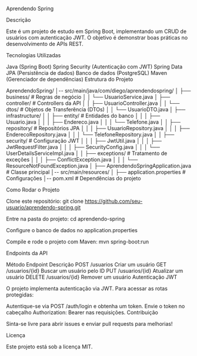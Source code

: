 Aprendendo Spring

Descrição

Este é um projeto de estudo em Spring Boot, implementando um CRUD de usuários com autenticação JWT. O objetivo é demonstrar boas práticas no desenvolvimento de APIs REST.

Tecnologias Utilizadas

Java (Spring Boot)
Spring Security (Autenticação com JWT)
Spring Data JPA (Persistência de dados)
Banco de dados (PostgreSQL)
Maven (Gerenciador de dependências)
Estrutura do Projeto

AprendendoSpring/ │-- src/main/java/com/diego/aprendendospring/ │ ├── business/ # Regras de negócio │ │ └── UsuarioService.java │ ├── controller/ # Controllers da API │ │ ├── UsuarioController.java │ │ └── dtos/ # Objetos de Transferência (DTOs) │ │ └── UsuarioDTO.java │ ├── infrastructure/ │ │ ├── entity/ # Entidades do banco │ │ │ ├── Usuario.java │ │ │ ├── Endereco.java │ │ │ └── Telefone.java │ │ ├── repository/ # Repositórios JPA │ │ │ ├── UsuarioRepository.java │ │ │ ├── EnderecoRepository.java │ │ │ └── TelefoneRepository.java │ │ ├── security/ # Configuração JWT │ │ │ ├── JwtUtil.java │ │ │ ├── JwtRequestFilter.java │ │ │ ├── SecurityConfig.java │ │ │ └── UserDetailsServiceImpl.java │ │ ├── exceptions/ # Tratamento de exceções │ │ │ ├── ConflictException.java │ │ │ └── ResourceNotFoundException.java │ ├── AprendendoSpringApplication.java # Classe principal │-- src/main/resources/ │ ├── application.properties # Configurações │-- pom.xml # Dependências do projeto

Como Rodar o Projeto

Clone este repositório: git clone https://github.com/seu-usuario/aprendendo-spring.git

Entre na pasta do projeto: cd aprendendo-spring

Configure o banco de dados no application.properties

Compile e rode o projeto com Maven: mvn spring-boot:run

Endpoints da API

Método	Endpoint	Descrição
POST	/usuarios	Criar um usuário
GET	/usuarios/{id}	Buscar um usuário pelo ID
PUT	/usuarios/{id}	Atualizar um usuário
DELETE	/usuarios/{id}	Remover um usuário
Autenticação JWT

O projeto implementa autenticação via JWT. Para acessar as rotas protegidas:

Autentique-se via POST /auth/login e obtenha um token.
Envie o token no cabeçalho Authorization: Bearer nas requisições.
Contribuição

Sinta-se livre para abrir issues e enviar pull requests para melhorias!

Licença

Este projeto está sob a licença MIT.
